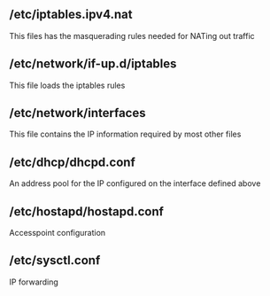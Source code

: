 ## /etc/iptables.ipv4.nat ##
This files has the masquerading rules needed for NATing out traffic

## /etc/network/if-up.d/iptables ##
This file loads the iptables rules

## /etc/network/interfaces ##
This file contains the IP information required by most other files

## /etc/dhcp/dhcpd.conf ##
An address pool for the IP configured on the interface defined above

## /etc/hostapd/hostapd.conf ##
Accesspoint configuration

## /etc/sysctl.conf ##
IP forwarding
